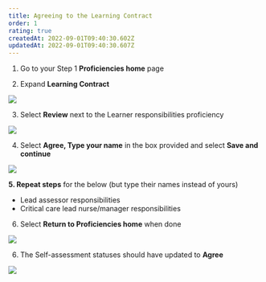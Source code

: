 ```yaml
---
title: Agreeing to the Learning Contract
order: 1
rating: true
createdAt: 2022-09-01T09:40:30.602Z
updatedAt: 2022-09-01T09:40:30.607Z
---
```

1. Go to your Step 1 **Proficiencies home** page

2. Expand **Learning Contract** 

![](/img/l_learning-contract-1.png)

3. Select **Review** next to the Learner responsibilities proficiency

![](/img/l_learning-contract_2_n.png)

4. Select **Agree, Type your name** in the box provided and select **Save and continue**

![](/img/l_learning-contract_3.png)

**5. Repeat steps** for the below (but type their names instead of yours)

* Lead assessor responsibilities   
* Critical care lead nurse/manager responsibilities

6. Select **Return to Proficiencies home** when done

![](/img/l_learning-contract_4.png)

6. The Self-assessment statuses should have updated to **Agree**

![](/img/l_learning-contract_5.png)